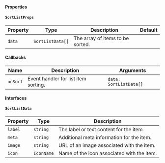 #### Properties

#### `SortListProps`

| Property | Type             | Description                      | Default |
| -------- | ---------------- | -------------------------------- | ------- |
| `data`   | `SortListData[]` | The array of items to be sorted. |         |

#### Callbacks

| Name     | Description                          | Arguments              |
| -------- | ------------------------------------ | ---------------------- |
| `onSort` | Event handler for list item sorting. | `data: SortListData[]` |

#### Interfaces

#### `SortListData`

| Property | Type       | Description                                |
| -------- | ---------- | ------------------------------------------ |
| `label`  | `string`   | The label or text content for the item.    |
| `meta`   | `string`   | Additional meta information for the item.  |
| `image`  | `string`   | URL of an image associated with the item.  |
| `icon`   | `IconName` | Name of the icon associated with the item. |
